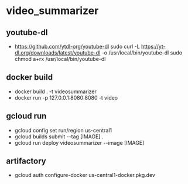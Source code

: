 # video_summarizer

## youtube-dl

- https://github.com/ytdl-org/youtube-dl
    sudo curl -L https://yt-dl.org/downloads/latest/youtube-dl -o /usr/local/bin/youtube-dl
    sudo chmod a+rx /usr/local/bin/youtube-dl


## docker build
- docker build . -t videosummarizer
- docker run -p 127.0.0.1:8080:8080 -t video

## gcloud run
- gcloud config set run/region us-central1
- gcloud builds submit --tag [IMAGE] . 
- gcloud run deploy videosummarizer --image [IMAGE]

## artifactory
- gcloud auth configure-docker us-central1-docker.pkg.dev
